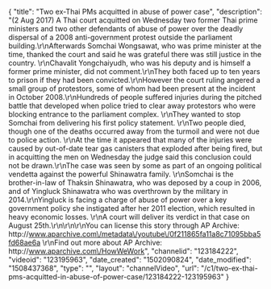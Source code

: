 {
    "title": "Two ex-Thai PMs acquitted in abuse of power case",
    "description": "(2 Aug 2017) A Thai court acquitted on Wednesday two former Thai prime ministers and two other defendants of abuse of power over the deadly dispersal of a 2008 anti-government protest outside the parliament building.\r\nAfterwards Somchai Wongsawat, who was prime minister at the time, thanked the court and said he was grateful there was still justice in the country. \r\nChavalit Yongchaiyudh, who was his deputy and is himself a former prime minister, did not comment.\r\nThey both faced up to ten years to prison if they had been convicted.\r\nHowever the court ruling angered a small group of protestors, some of whom had been present at the incident in October 2008.\r\nHundreds of people suffered injuries during the pitched battle that developed when police tried to clear away protestors who were blocking entrance to the parliament complex. \r\nThey wanted to stop Somchai from delivering his first policy statement. \r\nTwo people died, though one of the deaths occurred away from the turmoil and were not due to police action. \r\nAt the time it appeared that many of the injuries were caused by out-of-date tear gas canisters that exploded after being fired, but in acquitting the men on Wednesday the judge said this conclusion could not be drawn.\r\nThe case was seen by some as part of an ongoing political vendetta against the powerful Shinawatra family. \r\nSomchai is the brother-in-law of Thaksin Shinawatra, who was deposed by a coup in 2006, and of Yingluck Shinawatra who was overthrown by the military in 2014.\r\nYingluck is facing a charge of abuse of power over a key government policy she instigated after her 2011 election, which resulted in heavy economic losses. \r\nA court will deliver its verdict in that case on August 25th.\r\n\r\n\r\nYou can license this story through AP Archive: http:\/\/www.aparchive.com\/metadata\/youtube\/0f211865fa11a8c71095bba5fd68ae6a \r\nFind out more about AP Archive: http:\/\/www.aparchive.com\/HowWeWork",
    "channelid": "123184222",
    "videoid": "123195963",
    "date_created": "1502090824",
    "date_modified": "1508437368",
    "type": "",
    "layout": "channelVideo",
    "url": "\/c1\/two-ex-thai-pms-acquitted-in-abuse-of-power-case\/123184222-123195963"
}
